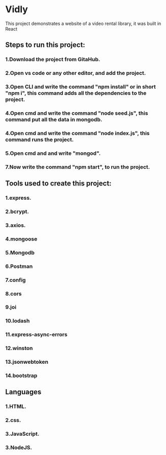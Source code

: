 # Vidly

This project demonstrates a website of a video rental library, it was built in React

## Steps to run this project:

### 1.Download the project from GitaHub.

### 2.Open vs code or any other editor, and add the project.

### 3.Open CLI and write the command "npm install" or in short "npm i", this command adds all the dependencies to the project.

### 4.Open cmd and write the command "node seed.js", this command put all the data in mongodb.

### 4.Open cmd and write the command "node index.js", this command runs the project.

### 5.Open cmd and and write "mongod".

### 7.Now write the command "npm start", to run the project.

## Tools used to create this project:

### 1.express.
### 2.bcrypt.
### 3.axios.
### 4.mongoose
### 5.Mongodb
### 6.Postman
### 7.config
### 8.cors
### 9.joi
### 10.lodash
### 11.express-async-errors
### 12.winston
### 13.jsonwebtoken
### 14.bootstrap

## Languages
### 1.HTML.
### 2.css.
### 3.JavaScript.
### 3.NodeJS.
